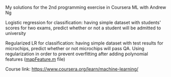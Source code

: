 My solutions for the 2nd programming exercise in Coursera ML with Andrew Ng

Logistic regression for classification: having simple dataset with students' scores for two exams, 
predict whether or not a student will be admitted to university

Regularized LR for classification: having simple dataset with test results for microchips, 
predict whether or not microchips will pass QA. Using regularization in order to prevent overfitting
after adding polynomial features ([mapFeature.m](./mapFeature.m) file)

Course link: https://www.coursera.org/learn/machine-learning/
